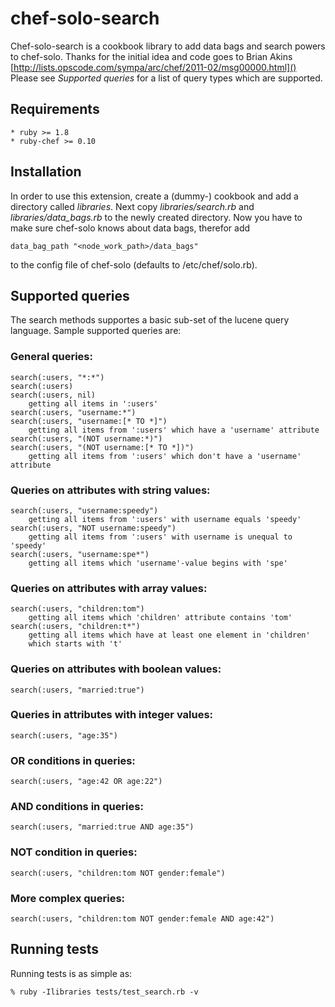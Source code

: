 # chef-solo-search

Chef-solo-search is a cookbook library to add data bags and search powers
to chef-solo. Thanks for the initial idea and code goes to Brian Akins
[http://lists.opscode.com/sympa/arc/chef/2011-02/msg00000.html]()
Please see *Supported queries* for a list of query types which are supported.

## Requirements

    * ruby >= 1.8
    * ruby-chef >= 0.10
    
## Installation

In order to use this extension, create a (dummy-) cookbook and add a directory
called *libraries*. Next copy *libraries/search.rb* and *libraries/data_bags.rb*
to the newly created directory. Now you have to make sure chef-solo knows about
data bags, therefor add

    data_bag_path "<node_work_path>/data_bags"
    
to the config file of chef-solo (defaults to /etc/chef/solo.rb).

## Supported queries

The search methods supportes a basic sub-set of the lucene query language.
Sample supported queries are:
    
### General queries:
    
    search(:users, "*:*")
    search(:users)
    search(:users, nil)
        getting all items in ':users'
    search(:users, "username:*")
    search(:users, "username:[* TO *]")
        getting all items from ':users' which have a 'username' attribute
    search(:users, "(NOT username:*)")
    search(:users, "(NOT username:[* TO *])")
        getting all items from ':users' which don't have a 'username' attribute
            
### Queries on attributes with string values:
    
    search(:users, "username:speedy")
        getting all items from ':users' with username equals 'speedy'
    search(:users, "NOT username:speedy")
        getting all items from ':users' with username is unequal to 'speedy'
    search(:users, "username:spe*")
        getting all items which 'username'-value begins with 'spe'
            
### Queries on attributes with array values:
    
    search(:users, "children:tom")
        getting all items which 'children' attribute contains 'tom'
    search(:users, "children:t*")
        getting all items which have at least one element in 'children'
        which starts with 't'
            
### Queries on attributes with boolean values:
    
    search(:users, "married:true")
            
### Queries in attributes with integer values:
    
    search(:users, "age:35")
        
### OR conditions in queries:
    
    search(:users, "age:42 OR age:22")
        
### AND conditions in queries:
    
    search(:users, "married:true AND age:35")
        
### NOT condition in queries:
    
    search(:users, "children:tom NOT gender:female")
        
### More complex queries:
    
    search(:users, "children:tom NOT gender:female AND age:42")

## Running tests

Running tests is as simple as:

    % ruby -Ilibraries tests/test_search.rb -v

